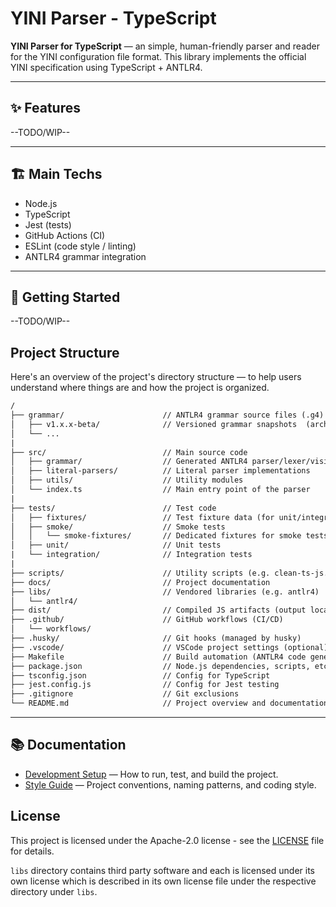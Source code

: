 # YINI Parser - TypeScript

**YINI Parser for TypeScript** — an simple, human-friendly parser and reader for the YINI configuration file format. This library implements the official YINI specification using TypeScript + ANTLR4.

---

## ✨ Features
--TODO/WIP--

---

## 🏗 Main Techs
- Node.js
- TypeScript
- Jest (tests)
- GitHub Actions (CI)
- ESLint (code style / linting)
- ANTLR4 grammar integration

---

## 🚀 Getting Started
--TODO/WIP--

## Project Structure
Here's an overview of the project's directory structure — to help users understand where things are and how the project is organized.

```txt
/
├── grammar/                      // ANTLR4 grammar source files (.g4)
│   ├── v1.x.x-beta/              // Versioned grammar snapshots  (archived)
│   └── ...
|
├── src/                          // Main source code
│   ├── grammar/                  // Generated ANTLR4 parser/lexer/visitor (.ts)
│   ├── literal-parsers/          // Literal parser implementations
│   ├── utils/                    // Utility modules
│   └── index.ts                  // Main entry point of the parser
|
├── tests/                        // Test code
│   ├── fixtures/                 // Test fixture data (for unit/integration tests)
│   ├── smoke/                    // Smoke tests
│   │   └── smoke-fixtures/       // Dedicated fixtures for smoke tests
│   ├── unit/                     // Unit tests
|   └── integration/              // Integration tests
|
├── scripts/                      // Utility scripts (e.g. clean-ts-js.sh)
├── docs/                         // Project documentation
├── libs/                         // Vendored libraries (e.g. antlr4)
│   └── antlr4/
├── dist/                         // Compiled JS artifacts (output local directory)
├── .github/                      // GitHub workflows (CI/CD)
│   └── workflows/
├── .husky/                       // Git hooks (managed by husky)
├── .vscode/                      // VSCode project settings (optional)
├── Makefile                      // Build automation (ANTLR4 code generation, etc.)
├── package.json                  // Node.js dependencies, scripts, etc.
├── tsconfig.json                 // Config for TypeScript
├── jest.config.js                // Config for Jest testing
├── .gitignore                    // Git exclusions
└── README.md                     // Project overview and documentation
```

---

## 📚 Documentation

- [Development Setup](./docs/Development%20Setup.md) — How to run, test, and build the project.
- [Style Guide](./docs/Style%20Guide.md) — Project conventions, naming patterns, and coding style.

## License
This project is licensed under the Apache-2.0 license - see the [LICENSE](<./LICENSE>) file for details.

`libs` directory contains third party software and each is licensed under its own license which is described in its own license file under the respective directory under `libs`.
